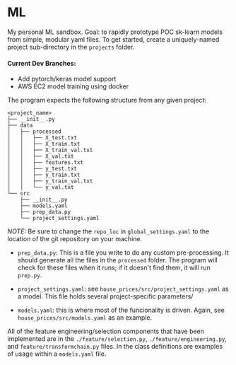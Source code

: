 # ML

My personal ML sandbox. Goal: to rapidly prototype POC sk-learn models from simple, modular yaml files. To get started, create a uniquely-named project sub-directory in the `projects` folder. 

#### Current Dev Branches:

- Add pytorch/keras model support
- AWS EC2 model training using docker

The program expects the following structure from any given project:

```
<project_name>
├── __init__.py
├── data
│   ├── processed
│   │   ├── X_test.txt
│   │   ├── X_train.txt
│   │   ├── X_train_val.txt
│   │   ├── X_val.txt
│   │   ├── features.txt
│   │   ├── y_test.txt
│   │   ├── y_train.txt
│   │   ├── y_train_val.txt
│   │   └── y_val.txt
└── src
    ├── __init__.py
    ├── models.yaml
    ├── prep_data.py
    └── project_settings.yaml
 ```
 _NOTE:_ Be sure to change the `repo_loc` in `global_settings.yaml` to the location of the git repository on your machine. 
 
 - `prep_data.py`: This is a file you write to do any custom pre-processing. It should generate all the files in the `processed` folder. The program will check for these files when it runs; if it doesn't find them, it will run `prep.py`.
 
 - `project_settings.yaml`: see `house_prices/src/project_settings.yaml` as a model. This file holds several project-specific parameters/
 
 - `models.yaml`: this is where most of the funcionality is driven. Again, see `house_prices/src/models.yaml` as an example. 
 
 All of the feature engineering/selection components that have been implemented are in the `./feature/selection.py`, `./feature/engineering.py`, and `feature/transformchain.py` files. In the class definitions are examples of usage within a `models.yaml` file.
 
 

